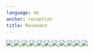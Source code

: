 ```yaml
---
language: de
anchor: reception
title: Resonanz
---
```

<div class="container-fluid text-center press-images">
  <a href="http://thenextweb.com/apple/2016/03/09/new-ios-desktop-app-cryptomator-encrypts-cloud-files-locally-upload/" target="_blank">
    <img src="/img/reception/tnw-logo.png" srcset="/img/reception/tnw-logo.png 1x, /img/reception/tnw-logo@2x.png 2x"/>
  </a>
  <a href="http://t3n.de/news/cryptomator-cloud-verschluesselung-597606/" target="_blank">
    <img src="/img/reception/t3n-logo.png" srcset="/img/reception/t3n-logo.png 1x, /img/reception/t3n-logo@2x.png 2x"/>
  </a>
  <a href="https://www1.wdr.de/nachrichten/rheinland/cebit-auszeichnung-102.html" target="_blank">
    <img src="/img/reception/wdr-logo.png" srcset="/img/reception/wdr-logo.png 1x, /img/reception/wdr-logo@2x.png 2x"/>
  </a>
  <a href="http://www.heise.de/mac-and-i/meldung/Cryptomator-Konkurrent-fuer-Boxcryptor-3133597.html" target="_blank">
    <img src="/img/reception/heise-logo.png" srcset="/img/reception/heise-logo.png 1x, /img/reception/heise-logo@2x.png 2x"/>
  </a>
  <a href="https://www.heise.de/ct/ausgabe/2016-24-Dateien-in-der-Cloud-mit-Cryptomator-absichern-3456900.html" target="_blank">
    <img src="/img/reception/ct-logo.png" srcset="/img/reception/ct-logo.png 1x, /img/reception/ct-logo@2x.png 2x"/>
  </a>
  <a href="http://www.iculture.nl/cryptomator-iphone-versleuteling-cloud/" target="_blank">
    <img src="/img/reception/iculture-logo.png" srcset="/img/reception/iculture-logo.png 1x, /img/reception/iculture-logo@2x.png 2x"/>
  </a>
  <a href="http://www.webupd8.org/2016/04/encrypt-your-cloud-files-with.html" target="_blank">
    <img src="/img/reception/webupd8-logo.png" srcset="/img/reception/webupd8-logo.png 1x, /img/reception/webupd8-logo@2x.png 2x"/>
  </a>
  <a href="http://www.linux-community.de/Internal/Artikel/Print-Artikel/LinuxUser/2016/10/Einfach-aber-sicher" target="_blank">
    <img src="/img/reception/linuxuser-logo.png" srcset="/img/reception/linuxuser-logo.png 1x, /img/reception/linuxuser-logo@2x.png 2x"/>
  </a>
  <a href="http://www.computerwoche.de/a/sicherheit-fuer-die-datei-cloud,3226113,2" target="_blank">
    <img src="/img/reception/computerwoche-logo.png" srcset="/img/reception/computerwoche-logo.png 1x, /img/reception/computerwoche-logo@2x.png 2x"/>
  </a>
  <a href="http://www.chip.de/downloads/Cryptomator_77169061.html" target="_blank">
    <img src="/img/reception/chip-logo.png" srcset="/img/reception/chip-logo.png 1x, /img/reception/chip-logo@2x.png 2x"/>
  </a>
  <a href="http://www.giga.de/downloads/cryptomator-download/" target="_blank">
    <img src="/img/reception/giga-logo.png" srcset="/img/reception/giga-logo.png 1x, /img/reception/giga-logo@2x.png 2x"/>
  </a>
</div>
